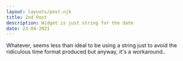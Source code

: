```yaml
---
layout: layouts/post.njk
title: 2nd Post
description: Widget is just string for the date
date: 23-04-2021
---
```

Whatever, seems less than ideal to be using a string just to avoid the ridiculous time format produced but anyway, it's a workaround..